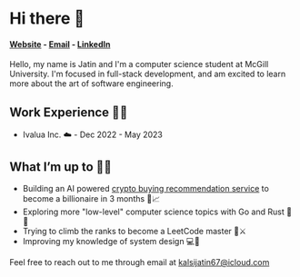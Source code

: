 # Hi there 👋

#### [Website](https://jateen67.github.io/jatinkalsi/) - [Email](mailto:kalsijatin67@icloud.com) - [LinkedIn](https://www.linkedin.com/in/jatin-kalsi/)

Hello, my name is Jatin and I'm a computer science student at McGill University. I'm focused in full-stack development, and am excited to learn more about the art of software engineering.

## Work Experience 👨‍💻
- Ivalua Inc. ☁️ - Dec 2022 - May 2023

## What I’m up to 🏃‍♂️ 
- Building an AI powered [crypto buying recommendation service](https://cryptorecommender.web.app/) to become a billionaire in 3 months 🚀📈
- Exploring more "low-level" computer science topics with Go and Rust 🔵🦀
- Trying to climb the ranks to become a LeetCode master 🧠⚔️
- Improving my knowledge of system design 💻🎨

Feel free to reach out to me through email at kalsijatin67@icloud.com
